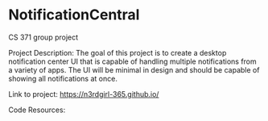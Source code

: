 # NotificationCentral
CS 371 group project

Project Description: The goal of this project is to create a desktop notification center UI that is capable of handling multiple notifications from a variety of apps. The UI will be minimal in design and should be capable of showing all notifications at once.

Link to project: https://n3rdgirl-365.github.io/

Code Resources:
